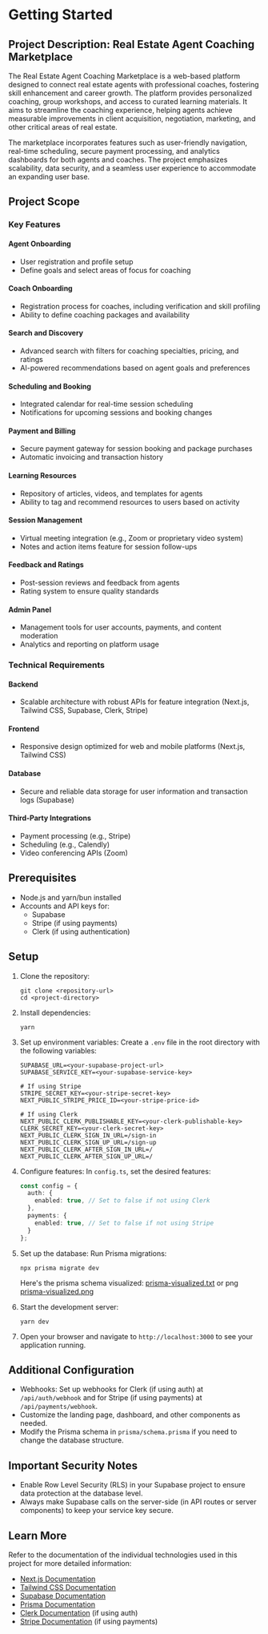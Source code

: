 # Getting Started

## Project Description: Real Estate Agent Coaching Marketplace

The Real Estate Agent Coaching Marketplace is a web-based platform designed to connect real estate agents with professional coaches, fostering skill enhancement and career growth. The platform provides personalized coaching, group workshops, and access to curated learning materials. It aims to streamline the coaching experience, helping agents achieve measurable improvements in client acquisition, negotiation, marketing, and other critical areas of real estate.

The marketplace incorporates features such as user-friendly navigation, real-time scheduling, secure payment processing, and analytics dashboards for both agents and coaches. The project emphasizes scalability, data security, and a seamless user experience to accommodate an expanding user base.

## Project Scope

### Key Features

#### Agent Onboarding
- User registration and profile setup
- Define goals and select areas of focus for coaching

#### Coach Onboarding
- Registration process for coaches, including verification and skill profiling
- Ability to define coaching packages and availability

#### Search and Discovery
- Advanced search with filters for coaching specialties, pricing, and ratings
- AI-powered recommendations based on agent goals and preferences

#### Scheduling and Booking
- Integrated calendar for real-time session scheduling
- Notifications for upcoming sessions and booking changes

#### Payment and Billing
- Secure payment gateway for session booking and package purchases
- Automatic invoicing and transaction history

#### Learning Resources
- Repository of articles, videos, and templates for agents
- Ability to tag and recommend resources to users based on activity

#### Session Management
- Virtual meeting integration (e.g., Zoom or proprietary video system)
- Notes and action items feature for session follow-ups

#### Feedback and Ratings
- Post-session reviews and feedback from agents
- Rating system to ensure quality standards

#### Admin Panel
- Management tools for user accounts, payments, and content moderation
- Analytics and reporting on platform usage

### Technical Requirements

#### Backend
- Scalable architecture with robust APIs for feature integration (Next.js, Tailwind CSS, Supabase, Clerk, Stripe)

#### Frontend
- Responsive design optimized for web and mobile platforms (Next.js, Tailwind CSS)

#### Database
- Secure and reliable data storage for user information and transaction logs (Supabase)

#### Third-Party Integrations
- Payment processing (e.g., Stripe)
- Scheduling (e.g., Calendly)
- Video conferencing APIs (Zoom)

## Prerequisites
- Node.js and yarn/bun installed
- Accounts and API keys for:
  - Supabase
  - Stripe (if using payments)
  - Clerk (if using authentication)

## Setup

1. Clone the repository:
   ```
   git clone <repository-url>
   cd <project-directory>
   ```

2. Install dependencies:
   ```
   yarn
   ```

3. Set up environment variables:
   Create a `.env` file in the root directory with the following variables:
   ```
   SUPABASE_URL=<your-supabase-project-url>
   SUPABASE_SERVICE_KEY=<your-supabase-service-key>

   # If using Stripe
   STRIPE_SECRET_KEY=<your-stripe-secret-key>
   NEXT_PUBLIC_STRIPE_PRICE_ID=<your-stripe-price-id>

   # If using Clerk
   NEXT_PUBLIC_CLERK_PUBLISHABLE_KEY=<your-clerk-publishable-key>
   CLERK_SECRET_KEY=<your-clerk-secret-key>
   NEXT_PUBLIC_CLERK_SIGN_IN_URL=/sign-in
   NEXT_PUBLIC_CLERK_SIGN_UP_URL=/sign-up
   NEXT_PUBLIC_CLERK_AFTER_SIGN_IN_URL=/
   NEXT_PUBLIC_CLERK_AFTER_SIGN_UP_URL=/
   ```

4. Configure features:
   In `config.ts`, set the desired features:
   ```typescript
   const config = {
     auth: {
       enabled: true, // Set to false if not using Clerk
     },
     payments: {
       enabled: true, // Set to false if not using Stripe
     }
   };
   ```

5. Set up the database:
   Run Prisma migrations:
   ```
   npx prisma migrate dev
   ```

   Here's the prisma schema visualized: [prisma-visualized.txt](prisma/prisma-visualized.txt)
   or png [prisma-visualized.png](prisma/prisma-visualized.png)
   

6. Start the development server:
   ```
   yarn dev
   ```

7. Open your browser and navigate to `http://localhost:3000` to see your application running.

## Additional Configuration

- Webhooks: Set up webhooks for Clerk (if using auth) at `/api/auth/webhook` and for Stripe (if using payments) at `/api/payments/webhook`.
- Customize the landing page, dashboard, and other components as needed.
- Modify the Prisma schema in `prisma/schema.prisma` if you need to change the database structure.

## Important Security Notes

- Enable Row Level Security (RLS) in your Supabase project to ensure data protection at the database level.
- Always make Supabase calls on the server-side (in API routes or server components) to keep your service key secure.

## Learn More

Refer to the documentation of the individual technologies used in this project for more detailed information:
- [Next.js Documentation](https://nextjs.org/docs)
- [Tailwind CSS Documentation](https://tailwindcss.com/docs)
- [Supabase Documentation](https://supabase.io/docs)
- [Prisma Documentation](https://www.prisma.io/docs)
- [Clerk Documentation](https://clerk.dev/docs) (if using auth)
- [Stripe Documentation](https://stripe.com/docs) (if using payments)
